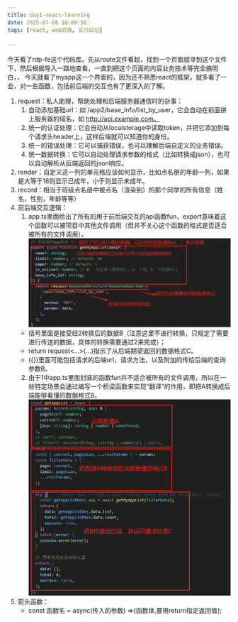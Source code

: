 ```yaml
---
title: day1-react-learning
date: 2025-07-08 10:09:50
tags: [react, web前端, 实习日记]

---
```

今天看了rdp-fe这个代码库。先从route文件看起，找到一个页面就寻到这个文件下，然后根据导入一路地查看，一直到把这个页面的内容业务技术等完全搞明白，，
今天就看了myapp这一个界面的，因为还不熟悉react的框架，就多看了一会，对一些函数，包括前后端的交互也有了更深入的了解。
1. request：私人助理，帮助处理和后端服务器通信时的杂事：
    1. 自动添加基础url：如 /app2/base_info/list_by_user，它会自动在前面拼上服务器的域名，如 http://api.example.com。
    2. 统一的认证处理：它会自动从localstorage中读取token，并把它添加到每个请求头header上，这样后端就可以知道你的身份。
    3. 统一的错误处理：它可以捕获错误，也可以理解后端自定义的业务错误。
    4. 统一数据转换：它可以自动处理请求参数的格式（比如转换成json），也可以自动解析从后端返回的json响应。
2. render：自定义这一列的单元格应该如何显示，比如点名册的年龄一列，如果是大等于18则显示已成年，小于则显示未成年。
3. record：相当于班级点名册中被点名（渲染到）的那个同学的所有信息（姓名，性别，年龄等等）
4. 前后端交互逻辑：
    1. app.ts里面给出了所有的用于前后端交互的api函数fun，export意味着这个函数可以被项目中其他文件调用（但并不关心这个函数的格式是否适合被所有的文件调用）。
    ![alt text](day1_react_learning-1.png)
    - 括号里面是接受经2转换后的数据B（注意这里不进行转换，只规定了需要进行传送的数据，具体的转换需要通过2来完成）；
    - return request<...>(...)指示了从后端期望返回的数据格式C。
    - ({})里面可能包括请求的后端url，请求方法，以及附加的传给后端的查询参数B。
    2. 由于1中app.ts里面封装的函数fun并不适合被所有的文件调用，所以在一些特定场景会通过编写一个桥梁函数来实现“翻译”的作用，即把A转换成后端能够看懂的数据格式B。
    ![alt text](day1_react_learning-2.png)
5. 箭头函数：
    - const 函数名 = async(传入的参数) =>{函数体,要用return指定返回值};